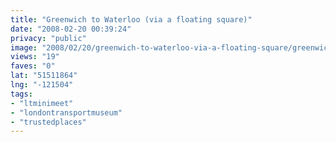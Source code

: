 ```yaml
---
title: "Greenwich to Waterloo (via a floating square)"
date: "2008-02-20 00:39:24"
privacy: "public"
image: "2008/02/20/greenwich-to-waterloo-via-a-floating-square/greenwich-to-waterloo-via-a-floating-square.jpg"
views: "19"
faves: "0"
lat: "51511864"
lng: "-121504"
tags:
- "ltminimeet"
- "londontransportmuseum"
- "trustedplaces"
---
```


